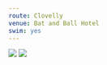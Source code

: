 ```yaml
---
route: Clovelly 
venue: Bat and Ball Hotel
swim: yes
---
```


<!-- content goes here, uses markdown -->

<!-- images will automatically be shown, if put in images/ttt/. must match the date of the ride, in format YYYY-MM-DD. can be jpg or png -->

![](../images/ttt/2025-10-23.png)
![](../images/ttt/2025-10-23.jpg)
